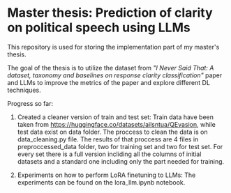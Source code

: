 # Master thesis: Prediction of clarity on political speech using LLMs

This repository is used for storing the implementation part of my master's thesis.

The goal of the thesis is to utilize the dataset from *"I Never Said That: A dataset, taxonomy and baselines on response clarity classification"* paper and LLMs to improve the metrics of the paper and explore different DL techniques.

Progress so far:

1) Created a cleaner version of train and test set: Train data have been taken from https://huggingface.co/datasets/ailsntua/QEvasion, while test data exist on data folder. The proccess to clean the data is on data_cleaning.py file. The results of that proccess are 4 files in preproccessed_data folder, two for training set and two for test set. For every set there is a full version incliding all the columns of initial datasets and a standard one including only the part needed for training.

2) Experiments on how to perform LoRA finetuning to LLMs: The experiments can be found on the lora_llm.ipynb notebook.

